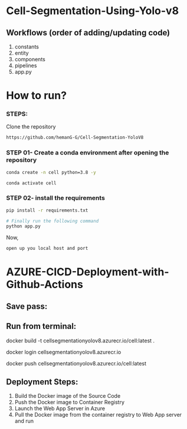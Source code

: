 # Cell-Segmentation-Using-Yolo-v8

## Workflows (order of adding/updating code)
1. constants
2. entity
3. components
4. pipelines
5. app.py


# How to run?
### STEPS:

Clone the repository

```bash
https://github.com/hemanG-G/Cell-Segmentation-YoloV8
```
### STEP 01- Create a conda environment after opening the repository

```bash
conda create -n cell python=3.8 -y
```

```bash
conda activate cell
```


### STEP 02- install the requirements
```bash
pip install -r requirements.txt
```


```bash
# Finally run the following command
python app.py
```

Now,
```bash
open up you local host and port
```



# AZURE-CICD-Deployment-with-Github-Actions

## Save pass:


## Run from terminal:

docker build -t cellsegmentationyolov8.azurecr.io/cell:latest .

docker login cellsegmentationyolov8.azurecr.io

docker push cellsegmentationyolov8.azurecr.io/cell:latest


## Deployment Steps:

1. Build the Docker image of the Source Code
2. Push the Docker image to Container Registry
3. Launch the Web App Server in Azure 
4. Pull the Docker image from the container registry to Web App server and run 
